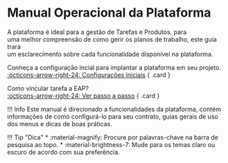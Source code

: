 
# Manual Operacional da Plataforma

A plataforma é ideal para a gestão de Tarefas e Produtos, para  
uma melhor compreensão de como gerir os planos de trabalho, este guia trará  
um esclarecimento sobre cada funcionalidade disponível na plataforma.

<div class="grid" markdown>

Conheça a configuração incial para implantar a plataforma em seu projeto.  
[:octicons-arrow-right-24: Configurações iniciais](starting.md) 
{ .card }   

Como vincular tarefa a EAP?  
[:octicons-arrow-right-24: Ver passo a passo](eap.md/#passos) 
{ .card }

</div>



!!! Info
    Este manual é direcionado a funcionalidades da plataforma, contém informações de como configurá-lo para seu contrato, guias gerais de uso dos menus e dicas de boas práticas.

!!! Tip "Dica"
    *  :material-magnify: Procure por palavras-chave na barra de pesquisa ao topo.
    *  :material-brightness-7: Mude para os temas claro ou escuro de acordo com sua preferência.
    
